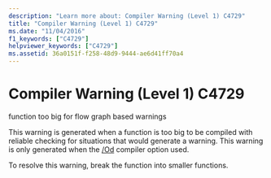 ```yaml
---
description: "Learn more about: Compiler Warning (Level 1) C4729"
title: "Compiler Warning (Level 1) C4729"
ms.date: "11/04/2016"
f1_keywords: ["C4729"]
helpviewer_keywords: ["C4729"]
ms.assetid: 36a0151f-f258-48d9-9444-ae6d41ff70a4
---
```

# Compiler Warning (Level 1) C4729

function too big for flow graph based warnings

This warning is generated when a function is too big to be compiled with reliable checking for situations that would generate a warning. This warning is only generated when the [/Od](../../build/reference/od-disable-debug.md) compiler option used.

To resolve this warning, break the function into smaller functions.
